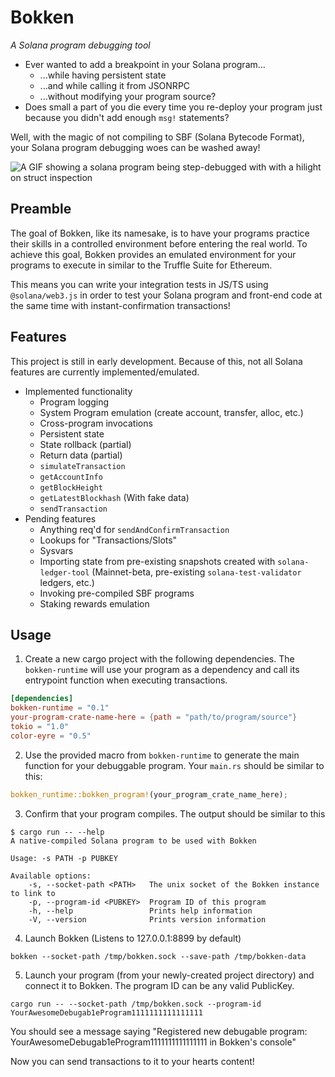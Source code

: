 # Bokken

_A Solana program debugging tool_

* Ever wanted to add a breakpoint in your Solana program...
  * ...while having persistent state
  * ...and while calling it from JSONRPC
  * ...without modifying your program source?
* Does small a part of you die every time you re-deploy your program just because you didn't add enough `msg!` statements?

Well, with the magic of not compiling to SBF (Solana Bytecode Format), your Solana program debugging woes can be washed away!

![A GIF showing a solana program being step-debugged with with a hilight on struct inspection](https://cdn.discordapp.com/attachments/898958435410915348/1067119876994519040/solana-step-debug-absent-theme.gif)

## Preamble

The goal of Bokken, like its namesake, is to have your programs practice their skills in a controlled environment before entering the real world. To achieve this goal, Bokken provides an emulated environment for your programs to execute in similar to the Truffle Suite for Ethereum.

This means you can write your integration tests in JS/TS using `@solana/web3.js` in order to test your Solana program and front-end code at the same time with instant-confirmation transactions!

## Features

This project is still in early development. Because of this, not all Solana features are currently implemented/emulated.

* Implemented functionality
  * Program logging
  * System Program emulation (create account, transfer, alloc, etc.)
  * Cross-program invocations
  * Persistent state
  * State rollback (partial)
  * Return data (partial)
  * `simulateTransaction`
  * `getAccountInfo`
  * `getBlockHeight`
  * `getLatestBlockhash` (With fake data)
  * `sendTransaction`
* Pending features
  * Anything req'd for `sendAndConfirmTransaction`
  * Lookups for "Transactions/Slots"
  * Sysvars
  * Importing state from pre-existing snapshots created with `solana-ledger-tool` (Mainnet-beta, pre-existing `solana-test-validator` ledgers, etc.)
  * Invoking pre-compiled SBF programs
  * Staking rewards emulation

## Usage

1. Create a new cargo project with the following dependencies. The `bokken-runtime` will use your program as a dependency and call its entrypoint function when executing transactions.
```toml
[dependencies]
bokken-runtime = "0.1"
your-program-crate-name-here = {path = "path/to/program/source"}
tokio = "1.0"
color-eyre = "0.5"
```
2. Use the provided macro from `bokken-runtime` to generate the main function for your debuggable program. Your `main.rs` should be similar to this:
```rs
bokken_runtime::bokken_program!(your_program_crate_name_here);
```
3. Confirm that your program compiles. The output should be similar to this
```
$ cargo run -- --help
A native-compiled Solana program to be used with Bokken

Usage: -s PATH -p PUBKEY

Available options:
    -s, --socket-path <PATH>   The unix socket of the Bokken instance to link to
    -p, --program-id <PUBKEY>  Program ID of this program
    -h, --help                 Prints help information
    -V, --version              Prints version information
```
4. Launch Bokken (Listens to 127.0.0.1:8899 by default)
```
bokken --socket-path /tmp/bokken.sock --save-path /tmp/bokken-data
```
5. Launch your program (from your newly-created project directory) and connect it to Bokken. The program ID can be any valid PublicKey.
```
cargo run -- --socket-path /tmp/bokken.sock --program-id YourAwesomeDebugab1eProgram1111111111111111
```
You should see a message saying "Registered new debugable program: YourAwesomeDebugab1eProgram1111111111111111 in Bokken's console"

Now you can send transactions to it to your hearts content!
